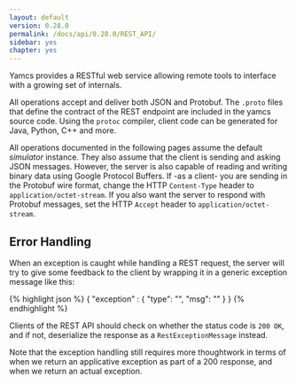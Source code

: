 ```yaml
---
layout: default
version: 0.28.0
permalink: /docs/api/0.28.0/REST_API/
sidebar: yes
chapter: yes
---
```


Yamcs provides a RESTful web service allowing remote tools to interface with a growing set of internals.

All operations accept and deliver both JSON and Protobuf. The `.proto` files that define the contract of the REST endpoint are included in the yamcs source code. Using the `protoc` compiler, client code can be generated for Java, Python, C++ and more.

All operations documented in the following pages assume the default _simulator_ instance. They also assume that the client is sending and asking JSON messages. However, the server is also capable of reading and writing binary data using Google Protocol Buffers. If -as a client- you are sending in the Protobuf wire format, change the HTTP `Content-Type` header to `application/octet-stream`. If you also want the server to respond with Protobuf messages, set the HTTP `Accept` header to `application/octet-stream`.


## Error Handling
When an exception is caught while handling a REST request, the server will try to give some feedback to the client by wrapping it in a generic exception message like this:

{% highlight json %}
{
  "exception" : {
    "type": "<short>",
    "msg": "<long>"
  }
}
{% endhighlight %}

Clients of the REST API should check on whether the status code is `200 OK`, and if not, deserialize the response as a `RestExceptionMessage` instead.

Note that the exception handling still requires more thoughtwork in terms of when we return an applicative exception as part of a 200 response, and when we return an actual exception.

